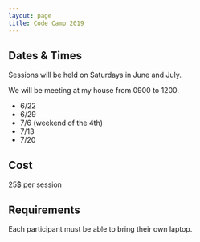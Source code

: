 ```yaml
---
layout: page
title: Code Camp 2019
---
```


## Dates & Times ##
Sessions will be held on Saturdays in June and July.

We will be meeting at my house from 0900 to 1200.

- 6/22
- 6/29
- 7/6 (weekend of the 4th)
- 7/13
- 7/20


## Cost ##
25$ per session


## Requirements ##
Each participant must be able to bring their own laptop.

